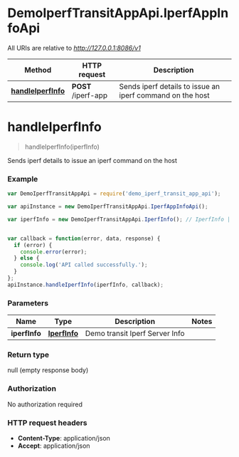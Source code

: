 # DemoIperfTransitAppApi.IperfAppInfoApi

All URIs are relative to *http://127.0.0.1:8086/v1*

Method | HTTP request | Description
------------- | ------------- | -------------
[**handleIperfInfo**](IperfAppInfoApi.md#handleIperfInfo) | **POST** /iperf-app | Sends iperf details to issue an iperf command on the host


<a name="handleIperfInfo"></a>
# **handleIperfInfo**
> handleIperfInfo(iperfInfo)

Sends iperf details to issue an iperf command on the host



### Example
```javascript
var DemoIperfTransitAppApi = require('demo_iperf_transit_app_api');

var apiInstance = new DemoIperfTransitAppApi.IperfAppInfoApi();

var iperfInfo = new DemoIperfTransitAppApi.IperfInfo(); // IperfInfo | Demo transit Iperf Server Info


var callback = function(error, data, response) {
  if (error) {
    console.error(error);
  } else {
    console.log('API called successfully.');
  }
};
apiInstance.handleIperfInfo(iperfInfo, callback);
```

### Parameters

Name | Type | Description  | Notes
------------- | ------------- | ------------- | -------------
 **iperfInfo** | [**IperfInfo**](IperfInfo.md)| Demo transit Iperf Server Info | 

### Return type

null (empty response body)

### Authorization

No authorization required

### HTTP request headers

 - **Content-Type**: application/json
 - **Accept**: application/json

